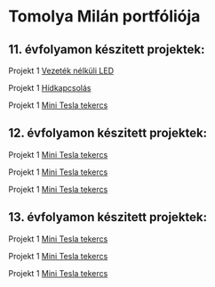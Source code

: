 # Tomolya Milán portfóliója

## 11. évfolyamon készitett projektek:

Projekt 1 [Vezeték nélküli LED](https://tomolyamilan.github.io/portfolio/11/projekt01/index.md)

Projekt 1 [Hídkapcsolás](https://tomolyamilan.github.io/portfolio/11/projekt02/index.md) 

Projekt 1 [Mini Tesla tekercs](https:/) 
 
## 12. évfolyamon készitett projektek:

Projekt 1 [Mini Tesla tekercs](https:/)

Projekt 1 [Mini Tesla tekercs](https:/)

Projekt 1 [Mini Tesla tekercs](https:/)

## 13. évfolyamon készitett projektek:

Projekt 1 [Mini Tesla tekercs](https:/)

Projekt 1 [Mini Tesla tekercs](https:/)

Projekt 1 [Mini Tesla tekercs](https:/)

[def]: https://tomolyamilan.github.io/portfolio/11/projekt01/index.md